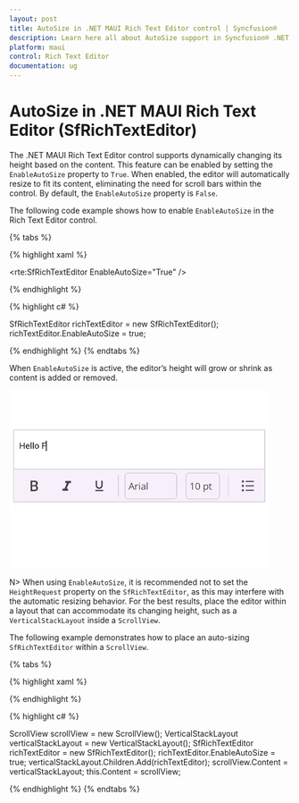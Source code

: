 ```yaml
---
layout: post
title: AutoSize in .NET MAUI Rich Text Editor control | Syncfusion®
description: Learn here all about AutoSize support in Syncfusion® .NET MAUI Rich Text Editor (SfRichTextEditor) control and more.
platform: maui 
control: Rich Text Editor
documentation: ug
---
```


# AutoSize in .NET MAUI Rich Text Editor (SfRichTextEditor)

The .NET MAUI Rich Text Editor control supports dynamically changing its height based on the content. This feature can be enabled by setting the `EnableAutoSize` property to `True`. When enabled, the editor will automatically resize to fit its content, eliminating the need for scroll bars within the control. By default, the `EnableAutoSize` property is `False`.

The following code example shows how to enable `EnableAutoSize` in the Rich Text Editor control.

{% tabs %}

{% highlight xaml %}

<rte:SfRichTextEditor EnableAutoSize="True" />

{% endhighlight %}

{% highlight c# %}

SfRichTextEditor richTextEditor = new SfRichTextEditor();
richTextEditor.EnableAutoSize = true;

{% endhighlight %}
{% endtabs %}

When `EnableAutoSize` is active, the editor’s height will grow or shrink as content is added or removed.

![.NET MAUI Rich Text Editor with AutoSize enabled](images/richtexteditor-autosize.gif)

N> When using `EnableAutoSize`, it is recommended not to set the `HeightRequest` property on the `SfRichTextEditor`, as this may interfere with the automatic resizing behavior. For the best results, place the editor within a layout that can accommodate its changing height, such as a `VerticalStackLayout` inside a `ScrollView`.

The following example demonstrates how to place an auto-sizing `SfRichTextEditor` within a `ScrollView`.

{% tabs %}

{% highlight xaml %}

<ScrollView>
    <VerticalStackLayout>
        <rte:SfRichTextEditor x:Name="richTextEditor"
                              EnableAutoSize="True"/>
    </VerticalStackLayout>
</ScrollView>

{% endhighlight %}

{% highlight c# %}

ScrollView scrollView = new ScrollView();
VerticalStackLayout verticalStackLayout = new VerticalStackLayout();
SfRichTextEditor richTextEditor = new SfRichTextEditor();
richTextEditor.EnableAutoSize = true;
verticalStackLayout.Children.Add(richTextEditor);
scrollView.Content = verticalStackLayout;
this.Content = scrollView;

{% endhighlight %}
{% endtabs %}
